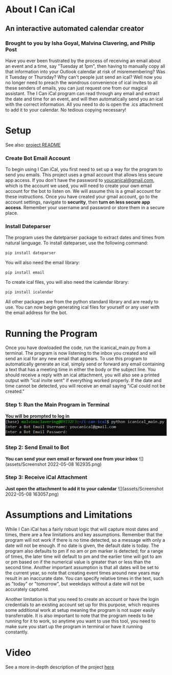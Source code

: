 
# About I Can iCal
## An interactive automated calendar creator
### Brought to you by Isha Goyal, Malvina Clavering, and Philip Post

Have you ever been frustrated by the process of receiving an email about an event and a time, say "Tuesday at 1pm", then having to manually copy all that information into your Outlook calendar at risk of misremembering? Was it Tuesday or Thursday? Why can't people just send an ical? Well now you no longer need to preach the wondrous convenience of ical invites to all these senders of emails, you can just request one from our magical assistant. The I Can iCal program can read through any email and extract the date and time for an event, and will then automatically send you an ical with the correct information. All you need to do is open the .ics attachment to add it to your calendar. No tedious copying necessary!

# Setup

See also: [project README](https://github.com/olincollege/i-can-ical/blob/main/README.md)

### Create Bot Email Account
To begin using I Can iCal, you first need to set up a way for the program to send you emails. This project uses a gmail account that allows less secure app access. If you don't have the password to youcanical@gmail.com, which is the account we used, you will need to create your own email account for the bot to listen on. We will assume this is a gmail account for these instructions. Once you have created your gmail account, go to the account settings, navigate to __security__, then __turn on less secure app access__. Remember your username and password or store them in a secure place.

### Install Dateparser
The program uses the datetparser package to extract dates and times from natural language. To install dateparser, use the following command:
```
pip install dateparser
```
You will also need the email library:
```
pip install email
```
To create ical files, you will also need the icalendar library:
```
pip install icalendar
```
All other packages are from the python standard library and are ready to use. You can now begin generating ical files for yourself or any user with the email address for the bot.

# Running the Program
Once you have dowloaded the code, run the icanical_main.py from a terminal. The program is now listening to the inbox you created and will send an ical for any new email that appears. To use this program to automatically generate an ical, simply send or forward any email containing a text that has a meeting time in either the body or the subject line. You should receive a reply with an ical attachment, you will also see a printed output with "ical invite sent" if everything worked properly. If the date and time cannot be detected, you will receive an email saying "iCal could not be created."
### Step 1: Run the Main Program in Terminal
__You will be prompted to log in__
![](assets/run_main.png)
### Step 2: Send Email to Bot
__You can send your own email or forward one from your inbox__
![](assets/Screenshot 2022-05-08 162935.png)
### Step 3: Receive iCal Attachment
__Just open the attachment to add it to your calendar__
![](assets/Screenshot 2022-05-08 163057.png)

# Assumptions and Limitations

While I Can iCal has a fairly robust logic that will capture most dates and times, there are a few limitations and key assumptions. Remember that the program will not work if there is no time detected, so a message with only a date will not be enough. If no date is given, the default date is today. The program also defaults to pm if no am or pm marker is detected; for a range of times, the later time will default to pm and the earlier time will got to am or pm based on if the numerical value is greater than or less than the second time. Another important assumption is that all dates will be set to the current year, so note that creating event times around new years may result in an inaccurate date. You can specify relative times in the text, such as "today" or "tomorrow", but weekdays without a date will not be accurately captured.

Another limitation is that you need to create an account or have the login credentials to an existing account set up for this purpose, which requires some additional work at setup meaning the program is not super easily transferrable. It is also important to note that the program needs to be running for it to work, so anytime you want to use this tool, you need to make sure you start up the program in terminal or have it running constantly.

# Video
See a more in-depth description of the project [here](https://youtu.be/yIs8783s6K0)
